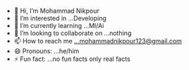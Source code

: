 - 👋 Hi, I’m Mohammad Nikpour 
- 👀 I’m interested in ...Developing
- 🌱 I’m currently learning ...Ml/Ai
- 💞️ I’m looking to collaborate on ...nothing
- 📫 How to reach me ...mohammadnikpour123@gmail.com
- 😄 Pronouns: ...he/him
- ⚡ Fun fact: ...no fun facts only real facts

<!---
Momonikpour/Momonikpour is a ✨ special ✨ repository because its `README.md` (this file) appears on your GitHub profile.
You can click the Preview link to take a look at your changes.
--->
